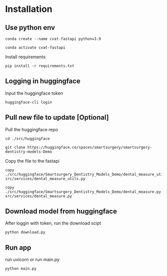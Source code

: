 # Installation

## Use python env
```
conda create --name cvat-fastapi python=3.9
```

```
conda activate cvat-fastapi
```

Install requirements
```
pip install -r requirements.txt
```

## Logging in huggingface
Input the huggingface token
```
huggingface-cli login
```

## Pull new file to update [Optional]

Pull the huggingface repo
```
cd ./src/huggingface
```
```
git clone https://huggingface.co/spaces/smartsurgery/smartsurgery-dentistry-models-Demo
```
Copy the file to the fastapi
```
copy ./src/huggingface/Smartsurgery_Dentistry_Models_Demo/dental_measure_utils.py src/services/dental_measure_utils.py
```

```
copy ./src/huggingface/Smartsurgery_Dentistry_Models_Demo/dental_measure.py src/services/dental_measure.py
```

## Download model from huggingface
After loggin with token, run the download scipt

```
python download.py
```


## Run app

run uvicorn or run main.py
```
python main.py
```

